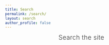 ```yaml
---
title: Search
permalink: /search/
layout: search
author_profile: false
---
```


<style>
  /* Center the search form and results */
  .archive {
    display: flex;
    flex-direction: column;
    align-items: center;
    justify-content: center;
    max-width: 600px;
    margin: 0 auto;
    padding: 1rem;
  }
  
  /* Hide original page title and replace with custom one */
  .page__title {
    display: none;
  }
  
  .search-title {
    font-size: 1.3rem;
    margin-bottom: 1.5rem;
    text-align: center;
    color: #333;
    font-weight: 300;
    letter-spacing: 0.5px;
  }

  /* Make the search input more compact and centered */
  .search-input {
    font-size: 0.8rem !important; /* Smaller text size */
    max-width: 400px;
    width: 100%;
    padding: 0.4rem 1rem !important;
    border: 1px solid #e0e0e0 !important;
    border-radius: 50px;
    background-color: #f9f9f9 !important;
    box-shadow: inset 0 1px 2px rgba(0,0,0,0.05);
    margin: 0 auto 1.5rem !important;
    text-align: center;
    display: block;
    transition: all 0.2s ease;
  }
  
  .search-input:focus {
    box-shadow: 0 0 5px rgba(0,0,0,0.1);
    border-color: #ccc !important;
    outline: none;
  }

  /* Style search results */
  .results {
    width: 100%;
    max-width: 400px;
    margin: 0 auto;
    text-align: center;
  }

  .results__found {
    font-size: 0.7rem !important;
    color: #777;
    margin-bottom: 1rem;
    text-align: center;
    font-style: italic;
  }

  .results .list__item {
    padding: 0.6rem 0.8rem;
    margin-bottom: 0.6rem;
    border-radius: 6px;
    background-color: #fff;
    box-shadow: 0 1px 3px rgba(0,0,0,0.05);
    transition: all 0.2s ease;
    text-align: left;
    border-left: 3px solid transparent;
  }

  .results .list__item:hover {
    box-shadow: 0 2px 5px rgba(0,0,0,0.08);
    border-left-color: #0033A0;
  }

  .results .archive__item-title {
    font-size: 0.85rem !important;
    margin: 0 0 0.3rem;
    font-weight: 500;
    color: #0033A0;
  }

  .results .archive__item-title a {
    text-decoration: none;
  }

  .results .archive__item-excerpt {
    font-size: 0.7rem !important;
    margin: 0;
    color: #666;
    line-height: 1.4;
  }
  
  /* Make the entire content area centered */
  #main {
    max-width: 100%;
    margin: 0 auto;
    float: none;
    width: 100%;
    padding-right: 0;
    clear: both;
    padding-left: 0;
  }
  
  /* Override global sidebar positioning */
  .sidebar {
    display: none !important;
  }
  
  /* Force single column layout */
  .layout--search .page {
    width: 100% !important;
    float: none !important;
    padding-right: 0 !important;
  }
  
  /* Adjust the overall page layout */
  .page__content {
    padding-top: 1.5rem;
    background-color: #fafafa;
    border-radius: 8px;
    padding: 1.5rem;
    box-shadow: 0 1px 3px rgba(0,0,0,0.02);
  }
  
  /* Remove unnecessary elements */
  .page__footer {
    margin-top: 1rem;
  }
  
  @media (max-width: 768px) {
    .archive {
      padding: 0.5rem;
    }
    
    .page__content {
      padding: 1rem;
    }
    
    .search-input {
      max-width: 90%;
    }
    
    .results {
      max-width: 90%;
    }
  }
</style>

<div class="search-title">Search the site</div> 